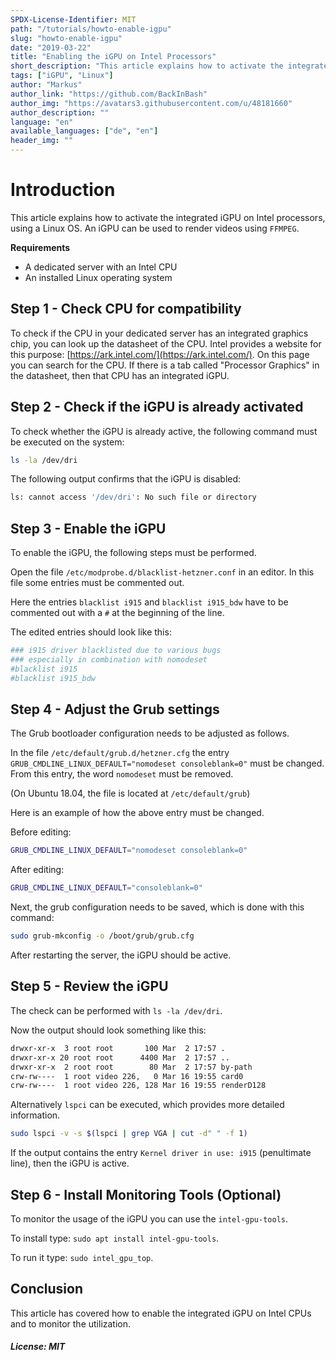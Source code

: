 ```yaml
---
SPDX-License-Identifier: MIT
path: "/tutorials/howto-enable-igpu"
slug: "howto-enable-igpu"
date: "2019-03-22"
title: "Enabling the iGPU on Intel Processors"
short_description: "This article explains how to activate the integrated iGPU on Intel processors."
tags: ["iGPU", "Linux"]
author: "Markus"
author_link: "https://github.com/BackInBash"
author_img: "https://avatars3.githubusercontent.com/u/48181660"
author_description: ""
language: "en"
available_languages: ["de", "en"]
header_img: ""
---
```


# Introduction

This article explains how to activate the integrated iGPU on Intel processors, using a Linux OS.
An iGPU can be used to render videos using `FFMPEG`.

**Requirements**

+ A dedicated server with an Intel CPU
+ An installed Linux operating system

## Step 1 - Check CPU for compatibility

To check if the CPU in your dedicated server has an integrated graphics chip, you can look up the datasheet of the CPU. Intel provides a website for this purpose: [https://ark.intel.com/](https://ark.intel.com/). On this page you can search for the CPU. If there is a tab called "Processor Graphics" in the datasheet, then that CPU has an integrated iGPU.

## Step 2 - Check if the iGPU is already activated

To check whether the iGPU is already active, the following command must be executed on the system:

```bash
ls -la /dev/dri
```

The following output confirms that the iGPU is disabled:

```bash
ls: cannot access '/dev/dri': No such file or directory
```

## Step 3 - Enable the iGPU

To enable the iGPU, the following steps must be performed.

Open the file `/etc/modprobe.d/blacklist-hetzner.conf` in an editor. In this file some entries must be commented out.

Here the entries `blacklist i915` and `blacklist i915_bdw` have to be commented out with a `#` at the beginning of the line.

The edited entries should look like this:

```bash
### i915 driver blacklisted due to various bugs
### especially in combination with nomodeset
#blacklist i915
#blacklist i915_bdw
```

## Step 4 - Adjust the Grub settings

The Grub bootloader configuration needs to be adjusted as follows.

In the file `/etc/default/grub.d/hetzner.cfg` the entry `GRUB_CMDLINE_LINUX_DEFAULT="nomodeset consoleblank=0"` must be changed.
From this entry, the word `nomodeset` must be removed.

(On Ubuntu 18.04, the file is located at `/etc/default/grub`)

Here is an example of how the above entry must be changed.

Before editing:

```bash
GRUB_CMDLINE_LINUX_DEFAULT="nomodeset consoleblank=0"
```

After editing:

```bash
GRUB_CMDLINE_LINUX_DEFAULT="consoleblank=0"
```

Next, the grub configuration needs to be saved, which is done with this command:

```bash
sudo grub-mkconfig -o /boot/grub/grub.cfg
```

After restarting the server, the iGPU should be active.

## Step 5 - Review the iGPU

The check can be performed with `ls -la /dev/dri`.

Now the output should look something like this:

```bash
drwxr-xr-x  3 root root       100 Mar  2 17:57 .
drwxr-xr-x 20 root root      4400 Mar  2 17:57 ..
drwxr-xr-x  2 root root        80 Mar  2 17:57 by-path
crw-rw----  1 root video 226,   0 Mar 16 19:55 card0
crw-rw----  1 root video 226, 128 Mar 16 19:55 renderD128
```

Alternatively `lspci` can be executed, which provides more detailed information.

```bash
sudo lspci -v -s $(lspci | grep VGA | cut -d" " -f 1)
```

If the output contains the entry `Kernel driver in use: i915` (penultimate line), then the iGPU is active.

## Step 6 - Install Monitoring Tools (Optional)

To monitor the usage of the iGPU you can use the `intel-gpu-tools`.

To install type: `sudo apt install intel-gpu-tools`.

To run it type: `sudo intel_gpu_top`.

## Conclusion

This article has covered how to enable the integrated iGPU on Intel CPUs and to monitor the utilization.

##### License: MIT

<!---

Contributors's Certificate of Origin

By making a contribution to this project, I certify that:

(a) The contribution was created in whole or in part by me and I have
    the right to submit it under the license indicated in the file; or

(b) The contribution is based upon previous work that, to the best of my
    knowledge, is covered under an appropriate license and I have the
    right under that license to submit that work with modifications,
    whether created in whole or in part by me, under the same license
    (unless I am permitted to submit under a different license), as
    indicated in the file; or

(c) The contribution was provided directly to me by some other person
    who certified (a), (b) or (c) and I have not modified it.

(d) I understand and agree that this project and the contribution are
    public and that a record of the contribution (including all personal
    information I submit with it, including my sign-off) is maintained
    indefinitely and may be redistributed consistent with this project
    or the license(s) involved.

Signed-off-by: Markus markus@omg-network.de

-->
